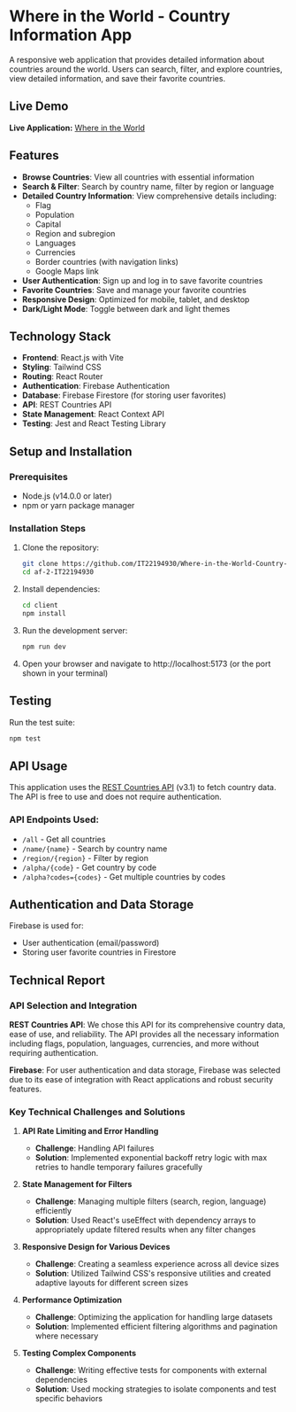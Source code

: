 # Where in the World - Country Information App

A responsive web application that provides detailed information about countries around the world. Users can search, filter, and explore countries, view detailed information, and save their favorite countries.

## Live Demo

**Live Application:** [Where in the World](https://where-intheworld.netlify.app/)

## Features

- **Browse Countries**: View all countries with essential information
- **Search & Filter**: Search by country name, filter by region or language
- **Detailed Country Information**: View comprehensive details including:
  - Flag
  - Population
  - Capital
  - Region and subregion
  - Languages
  - Currencies
  - Border countries (with navigation links)
  - Google Maps link
- **User Authentication**: Sign up and log in to save favorite countries
- **Favorite Countries**: Save and manage your favorite countries
- **Responsive Design**: Optimized for mobile, tablet, and desktop
- **Dark/Light Mode**: Toggle between dark and light themes

## Technology Stack

- **Frontend**: React.js with Vite
- **Styling**: Tailwind CSS
- **Routing**: React Router
- **Authentication**: Firebase Authentication
- **Database**: Firebase Firestore (for storing user favorites)
- **API**: REST Countries API
- **State Management**: React Context API
- **Testing**: Jest and React Testing Library

## Setup and Installation

### Prerequisites

- Node.js (v14.0.0 or later)
- npm or yarn package manager

### Installation Steps

1. Clone the repository:
   ```bash
   git clone https://github.com/IT22194930/Where-in-the-World-Country-details-web-app-
   cd af-2-IT22194930
   ```

2. Install dependencies:
   ```bash
   cd client
   npm install
   ```

3. Run the development server:
   ```bash
   npm run dev
   ```

4. Open your browser and navigate to http://localhost:5173 (or the port shown in your terminal)

## Testing

Run the test suite:

```bash
npm test
```

## API Usage

This application uses the [REST Countries API](https://restcountries.com/) (v3.1) to fetch country data. The API is free to use and does not require authentication.

### API Endpoints Used:

- `/all` - Get all countries
- `/name/{name}` - Search by country name
- `/region/{region}` - Filter by region
- `/alpha/{code}` - Get country by code
- `/alpha?codes={codes}` - Get multiple countries by codes

## Authentication and Data Storage

Firebase is used for:
- User authentication (email/password)
- Storing user favorite countries in Firestore

## Technical Report

### API Selection and Integration

**REST Countries API**: We chose this API for its comprehensive country data, ease of use, and reliability. The API provides all the necessary information including flags, population, languages, currencies, and more without requiring authentication.

**Firebase**: For user authentication and data storage, Firebase was selected due to its ease of integration with React applications and robust security features.

### Key Technical Challenges and Solutions

1. **API Rate Limiting and Error Handling**
   - **Challenge**: Handling API failures
   - **Solution**: Implemented exponential backoff retry logic with max retries to handle temporary failures gracefully

2. **State Management for Filters**
   - **Challenge**: Managing multiple filters (search, region, language) efficiently
   - **Solution**: Used React's useEffect with dependency arrays to appropriately update filtered results when any filter changes

3. **Responsive Design for Various Devices**
   - **Challenge**: Creating a seamless experience across all device sizes
   - **Solution**: Utilized Tailwind CSS's responsive utilities and created adaptive layouts for different screen sizes

4. **Performance Optimization**
   - **Challenge**: Optimizing the application for handling large datasets
   - **Solution**: Implemented efficient filtering algorithms and pagination where necessary

5. **Testing Complex Components**
   - **Challenge**: Writing effective tests for components with external dependencies
   - **Solution**: Used mocking strategies to isolate components and test specific behaviors